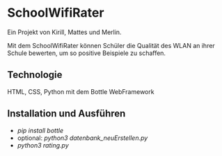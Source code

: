 # SchoolWifiRater

Ein Projekt von Kirill, Mattes und Merlin. 

Mit dem SchoolWifiRater können Schüler die Qualität des WLAN an ihrer Schule bewerten, um so positive Beispiele zu schaffen.

## Technologie
HTML, CSS, Python mit dem Bottle WebFramework

## Installation und Ausführen

- *pip install bottle*
- optional: *python3 datenbank_neuErstellen.py*
- *python3 rating.py*
  

